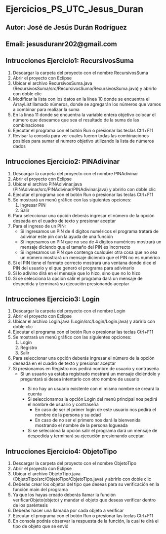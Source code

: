 # Ejercicios_PS_UTC_Jesus_Duran
<h2>Autor: José de Jesús Durán Rodríguez</h2>
<h2>Email: jesusduranr202@gmail.com</h2>

<h2>Intrucciones Ejercicio1: RecursivosSuma</h2>
	<ol>
		<li>Descargar la carpeta del proyecto con el nombre RecursivosSuma</li>
		<li>Abrir el proyecto con Eclipse</li>
		<li>Ubicar el archivo RecursivosSuma.java (RecursivosSuma/src/RecursivosSuma/RecursivosSuma.java) y abrirlo con doble clic</li>
		<li>Modificar la lista con los datos en la línea 10 donde se encuentra el ArrayList llamado números, donde se agregarán los números que vamos a combinar para realizar la suma</li>
		<li>En la línea 11 donde se encuentra la variable entera objetivo colocar el número que deseamos que sea el resultado de la suma de las combinaciones</li>
		<li>Ejecutar el programa con el botón Run o presionar las teclas Ctrl+F11</li>
		<li>Revisar la consola para ver cuales fueron todas las combinaciones posibles para sumar el numero objetivo utilizando la lista de números dados</li>
	</ol>
<h2>Intrucciones Ejercicio2: PINAdivinar</h2>
	<ol>
		<li>Descargar la carpeta del proyecto con el nombre PINAdivinar</li>
		<li>Abrir el proyecto con Eclipse</li>
		<li>Ubicar el archivo PINAdivinar.java (PINAdivinar/src/PINAdivinar/PINAdivinar.java) y abrirlo con doble clic</li>
		<li>Ejecutar el programa con el botón Run o presionar las teclas Ctrl+F11</li>
		<li>Se mostrará un menú gráfico con las siguientes opciones:
			<ol>
				<li>Ingresar PIN</li>
				<li>Salir</li>
			</ol>
		</li>
		<li>Para seleccionar una opción deberás ingresar el número de la opción deseada en el cuadro de texto y presionar aceptar</li>
		<li>Para el ingreso de un PIN:
			<ul>
				<li>Si ingresamos un PIN de 4 dígitos numéricos el programa tratará de adivinar este pin con la ayuda de una función</li>
				<li>Si ingresamos un PIN que no sea de 4 dígitos numéricos mostrará un mensaje diciendo que el tamaño del PIN es incorrecto</li>
				<li>Si ingresamos un PIN que contenga cualquier otra cosa que no sea un número mostrará un mensaje diciendo que el PIN no es numérico</li>
			</ul>
		</li>
		<li>Si el PIN tiene el formato correcto mostrará una ventana donde dice el PIN del usuario y el que generó el programa para adivinarlo</li>
		<li>Si lo adivino dirá en el mensaje que lo hizo, sino que no lo hizo</li>
		<li>Si se selecciona la opción salir el programa dará un mensaje de despedida y terminará su ejecución presionando aceptar</li>
	</ol>
<h2>Intrucciones Ejercicio3: Login</h2>
	<ol>
		<li>Descargar la carpeta del proyecto con el nombre Login</li>
		<li>Abrir el proyecto con Eclipse</li>
		<li>Ubicar el archivo Login.java (Login/src/Login/Login.java) y abrirlo con doble clic</li>
		<li>Ejecutar el programa con el botón Run o presionar las teclas Ctrl+F11</li>
		<li>Se mostrará un menú gráfico con las siguientes opciones:
			<ol>
				<li>Login</li>
				<li>Registro</li>
				<li>Salir</li>
			</ol>
		</li>
		<li>Para seleccionar una opción deberás ingresar el número de la opción deseada en el cuadro de texto y presionar aceptar</li>
		<li>Si presionamos en Registro nos pedirá nombre de usuario y contraseña
			<ul>
				<li>Si un usuario ya estaba registrado mostrará un mensaje diciéndolo y preguntará si desea intentarlo con otro nombre de usuario</li>
			<ul>
		</li>
		<li>Si no hay un usuario existente con el mismo nombre se creará la cuenta</li>
		<li>Si seleccionamos la opción Login del menú principal nos pedirá el nombre de usuario y contraseña
			<ul>
				<li>En caso de ser el primer login de este usuario nos pedirá el nombre de la persona y su edad</li>
				<li>En caso de no ser el primero nos dará la bienvenida mostrando el nombre de la persona logueada</li>
			</ul>
		</li>
		<li>Si se selecciona la opción salir el programa dará un mensaje de despedida y terminará su ejecución presionando aceptar</li>
	</ol>
<h2>Intrucciones Ejercicio4: ObjetoTipo</h2>
	<ol>
		<li>Descargar la carpeta del proyecto con el nombre ObjetoTipo</li>
		<li>Abrir el proyecto con Eclipse</li>
		<li>Ubicar el archivo ObjetoTipo.java (ObjetoTipo/src/ObjetoTipo/ObjetoTipo.java) y abrirlo con doble clic</li>
		<li>Deberás crear los objetos del tipo que deseas para su verificación en la función main del programa</li>
		<li>Ya que los hayas creado deberás llamar la función verificarObjeto(objeto) y mandar el objeto que deseas verificar dentro de los paréntesis</li>
		<li>Deberás hacer una llamada por cada objeto a verificar</li>
		<li>Ejecutar el programa con el botón Run o presionar las teclas Ctrl+F11</li>
		<li>En consola podrás observar la respuesta de la función, la cual te dirá el tipo de objeto que se envió</li>
	</ol>